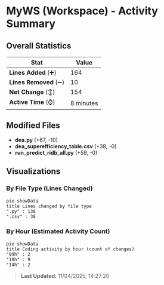# MyWS (Workspace) - Activity Summary 

## Overall Statistics

| Stat                   | Value                                                             |
| ---------------------- | ----------------------------------------------------------------- |
| **Lines Added** (➕)   | 164                                          |
| **Lines Removed** (➖) | 10                                        |
| **Net Change** (↕)    | 154                |
| **Active Time** (⌚)   | 8 minutes |


## Modified Files
- **dea.py** (+67, -10)
- **dea_superefficiency_table.csv** (+38, -0)
- **run_predict_ridb_all.py** (+59, -0)

## Visualizations

### By File Type (Lines Changed)

```mermaid
pie showData
title Lines changed by file type
".py" : 136
".csv" : 38
```

### By Hour (Estimated Activity Count)

```mermaid
pie showData
title Coding activity by hour (count of changes)
"09h" : 2
"10h" : 9
"14h" : 2
```


> **Last Updated:** 11/04/2025, 14:27:20